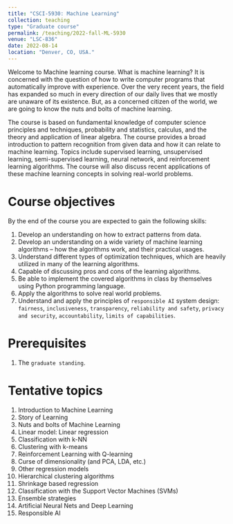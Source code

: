 ```yaml
---
title: "CSCI-5930: Machine Learning"
collection: teaching
type: "Graduate course"
permalink: /teaching/2022-fall-ML-5930
venue: "LSC-836"
date: 2022-08-14
location: "Denver, CO, USA."
---
```


Welcome to Machine learning course. What is machine learning? It is concerned with the question of how to write computer programs that automatically improve with experience. Over the very recent years, the field has expanded so much in every direction of our daily lives that we mostly are unaware of its existence. But, as a concerned citizen of the world, we are going to know the nuts and bolts of machine learning.

The course is based on fundamental knowledge of computer science principles and techniques, probability and statistics, calculus, and the theory and application of linear algebra. The course provides a broad introduction to pattern recognition from given data and how it can relate to machine learning. Topics include supervised learning, unsupervised learning, semi-supervised learning, neural network, and reinforcement learning algorithms. The course will also discuss recent applications of these machine learning concepts in solving real-world problems.


Course objectives
======
By the end of the course you are expected to gain the following skills:
1. Develop an understanding on how to extract patterns from data.
2. Develop an understanding on a wide variety of machine learning algorithms – how the algorithms work, and their practical usages.
3. Understand different types of optimization techniques, which are heavily utilized in many of the learning algorithms.
4. Capable of discussing pros and cons of the learning algorithms.
5. Be able to implement the covered algorithms in class by themselves using Python programming language.
6. Apply the algorithms to solve real world problems.
7. Understand and apply the principles of `responsible AI` system design: `fairness`, `inclusiveness`, `transparency`, `reliability and safety`, `privacy and security`, `accountability`, `limits of capabilities`. 

Prerequisites
======
1. The `graduate standing`.

Tentative topics
======
1. Introduction to Machine Learning
2. Story of Learning
3. Nuts and bolts of Machine Learning
4. Linear model: Linear regression
5. Classification with k-NN
6. Clustering with k-means
7. Reinforcement Learning with Q-learning
8. Curse of dimensionality (and PCA, LDA, etc.)
9. Other regression models
10. Hierarchical clustering algorithms
11. Shrinkage based regression
12. Classification with the Support Vector Machines (SVMs)
13. Ensemble strategies
14. Artificial Neural Nets and Deep Learning
15. Responsible AI